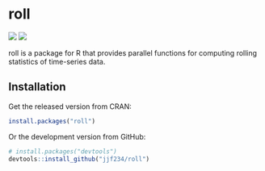 # roll
![](https://api.travis-ci.org/jjf234/roll.png?branch=master)
![](http://www.r-pkg.org/badges/version/roll)

roll is a package for R that provides parallel functions for computing rolling statistics of time-series data.

## Installation

Get the released version from CRAN:

```R
install.packages("roll")
```

Or the development version from GitHub:

```R
# install.packages("devtools")
devtools::install_github("jjf234/roll")
```